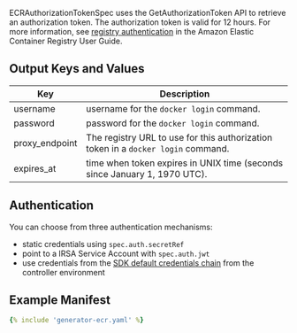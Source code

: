 ECRAuthorizationTokenSpec uses the GetAuthorizationToken API to retrieve an authorization token.
The authorization token is valid for 12 hours. For more information, see [registry authentication](https://docs.aws.amazon.com/AmazonECR/latest/userguide/Registries.html#registry_auth) in the Amazon Elastic Container Registry User Guide.


## Output Keys and Values

| Key            | Description                                                                       |
| -------------- | --------------------------------------------------------------------------------- |
| username       | username for the `docker login` command.                                          |
| password       | password for the `docker login` command.                                          |
| proxy_endpoint | The registry URL to use for this authorization token in a `docker login` command. |
| expires_at     | time when token expires in UNIX time (seconds since January 1, 1970 UTC).         |

## Authentication

You can choose from three authentication mechanisms:

* static credentials using `spec.auth.secretRef`
* point to a IRSA Service Account with `spec.auth.jwt`
* use credentials from the [SDK default credentials chain](https://docs.aws.amazon.com/sdk-for-java/v1/developer-guide/credentials.html#credentials-default) from the controller environment

## Example Manifest

```yaml
{% include 'generator-ecr.yaml' %}
```
